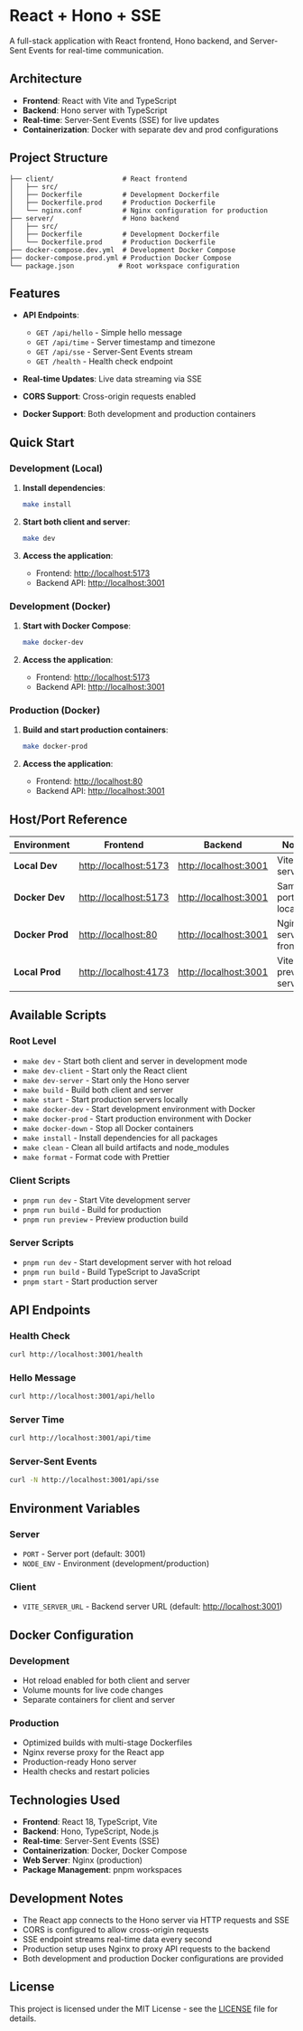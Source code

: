 # React + Hono + SSE

A full-stack application with React frontend, Hono backend, and Server-Sent Events for real-time communication.

## Architecture

- **Frontend**: React with Vite and TypeScript
- **Backend**: Hono server with TypeScript
- **Real-time**: Server-Sent Events (SSE) for live updates
- **Containerization**: Docker with separate dev and prod configurations

## Project Structure

```none
├── client/                 # React frontend
│   ├── src/
│   ├── Dockerfile          # Development Dockerfile
│   ├── Dockerfile.prod     # Production Dockerfile
│   └── nginx.conf          # Nginx configuration for production
├── server/                 # Hono backend
│   ├── src/
│   ├── Dockerfile          # Development Dockerfile
│   └── Dockerfile.prod     # Production Dockerfile
├── docker-compose.dev.yml  # Development Docker Compose
├── docker-compose.prod.yml # Production Docker Compose
└── package.json           # Root workspace configuration
```

## Features

- **API Endpoints**:
  - `GET /api/hello` - Simple hello message
  - `GET /api/time` - Server timestamp and timezone
  - `GET /api/sse` - Server-Sent Events stream
  - `GET /health` - Health check endpoint

- **Real-time Updates**: Live data streaming via SSE
- **CORS Support**: Cross-origin requests enabled
- **Docker Support**: Both development and production containers

## Quick Start

### Development (Local)

1. **Install dependencies**:

   ```bash
   make install
   ```

2. **Start both client and server**:

   ```bash
   make dev
   ```

3. **Access the application**:
   - Frontend: <http://localhost:5173>
   - Backend API: <http://localhost:3001>

### Development (Docker)

1. **Start with Docker Compose**:

   ```bash
   make docker-dev
   ```

2. **Access the application**:
   - Frontend: <http://localhost:5173>
   - Backend API: <http://localhost:3001>

### Production (Docker)

1. **Build and start production containers**:

   ```bash
   make docker-prod
   ```

2. **Access the application**:
   - Frontend: <http://localhost:80>
   - Backend API: <http://localhost:3001>

## Host/Port Reference

| Environment     | Frontend                | Backend                 | Notes                 |
|-----------------|-------------------------|-------------------------|-----------------------|
| **Local Dev**   | <http://localhost:5173> | <http://localhost:3001> | Vite dev server       |
| **Docker Dev**  | <http://localhost:5173> | <http://localhost:3001> | Same ports as local   |
| **Docker Prod** | <http://localhost:80>   | <http://localhost:3001> | Nginx serves frontend |
| **Local Prod**  | <http://localhost:4173> | <http://localhost:3001> | Vite preview server   |

## Available Scripts

### Root Level

- `make dev` - Start both client and server in development mode
- `make dev-client` - Start only the React client
- `make dev-server` - Start only the Hono server
- `make build` - Build both client and server
- `make start` - Start production servers locally
- `make docker-dev` - Start development environment with Docker
- `make docker-prod` - Start production environment with Docker
- `make docker-down` - Stop all Docker containers
- `make install` - Install dependencies for all packages
- `make clean` - Clean all build artifacts and node_modules
- `make format` - Format code with Prettier

### Client Scripts

- `pnpm run dev` - Start Vite development server
- `pnpm run build` - Build for production
- `pnpm run preview` - Preview production build

### Server Scripts

- `pnpm run dev` - Start development server with hot reload
- `pnpm run build` - Build TypeScript to JavaScript
- `pnpm start` - Start production server

## API Endpoints

### Health Check

```bash
curl http://localhost:3001/health
```

### Hello Message

```bash
curl http://localhost:3001/api/hello
```

### Server Time

```bash
curl http://localhost:3001/api/time
```

### Server-Sent Events

```bash
curl -N http://localhost:3001/api/sse
```

## Environment Variables

### Server

- `PORT` - Server port (default: 3001)
- `NODE_ENV` - Environment (development/production)

### Client

- `VITE_SERVER_URL` - Backend server URL (default: <http://localhost:3001>)

## Docker Configuration

### Development

- Hot reload enabled for both client and server
- Volume mounts for live code changes
- Separate containers for client and server

### Production

- Optimized builds with multi-stage Dockerfiles
- Nginx reverse proxy for the React app
- Production-ready Hono server
- Health checks and restart policies

## Technologies Used

- **Frontend**: React 18, TypeScript, Vite
- **Backend**: Hono, TypeScript, Node.js
- **Real-time**: Server-Sent Events (SSE)
- **Containerization**: Docker, Docker Compose
- **Web Server**: Nginx (production)
- **Package Management**: pnpm workspaces

## Development Notes

- The React app connects to the Hono server via HTTP requests and SSE
- CORS is configured to allow cross-origin requests
- SSE endpoint streams real-time data every second
- Production setup uses Nginx to proxy API requests to the backend
- Both development and production Docker configurations are provided

## License

This project is licensed under the MIT License - see the [LICENSE](LICENSE) file for details.
